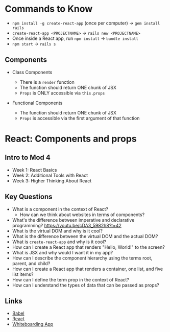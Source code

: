 # Commands to Know

- `npm install -g create-react-app` (once per computer) -> `gem install rails`
- `create-react-app <PROJECTNAME>` -> `rails new <PROJECTNAME>`
- Once inside a React app, run `npm install` -> `bundle install`
- `npm start` -> `rails s`

## Components

- Class Components
  - There is a `render` function
  - The function should return ONE chunk of JSX
  - `Props` is ONLY accessible via `this.props`

- Functional Components
  - The function should return ONE chunk of JSX
  - `Props` is accessible via the first argument of that function

# React: Components and props

## Intro to Mod 4
  - Week 1: React Basics
  - Week 2: Additional Tools with React
  - Week 3: Higher Thinking About React

## Key Questions
* What is a component in the context of React?
  * How can we think about websites in terms of components?
* What's the difference between imperative and declarative programming?
    https://youtu.be/cDA3_5982h8?t=42
* What is the virtual DOM and why is it cool?
* What is the difference between the virtual DOM and the actual DOM?
* What is `create-react-app` and why is it cool?
* How can I create a React app that renders "Hello, World!" to the screen?
* What is JSX and why would I want it in my app?
* How can I describe the component hierarchy using the terms root, parent, and child?
* How can I create a React app that renders a container, one list, and five list items?
* How can I define the term prop in the context of React?
* How can I understand the types of data that can be passed as props?


## Links

- [Babel](https://babeljs.io/)
- [React](https://reactjs.org/)
- [Whiteboarding App](https://awwapp.com)
